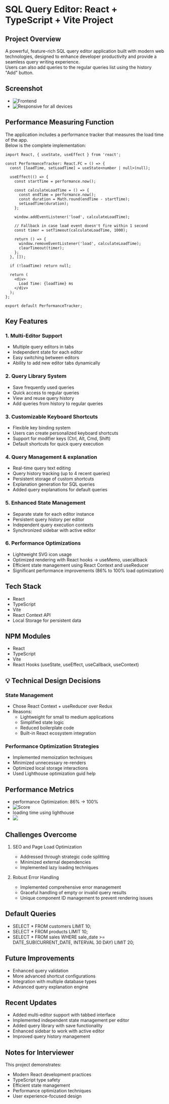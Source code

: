 # SQL Query Editor: React + TypeScript + Vite Project

## Project Overview
A powerful, feature-rich SQL query editor application built with modern web technologies, designed to enhance developer productivity and provide a seamless query writing experience.  
Users can also add queries to the regular queries list using the history "Add" button.

## Screenshot
- ![Frontend](./src/assets/image.png/)
- ![Responsive for all devices](./src/assets/image3.png/)

## Performance Measuring Function
The application includes a performance tracker that measures the load time of the app.  
Below is the complete implementation:

```tsx
import React, { useState, useEffect } from 'react';

const PerformanceTracker: React.FC = () => {
  const [loadTime, setLoadTime] = useState<number | null>(null);

  useEffect(() => {
    const startTime = performance.now();

    const calculateLoadTime = () => {
      const endTime = performance.now();
      const duration = Math.round(endTime - startTime);
      setLoadTime(duration);
    };

    window.addEventListener('load', calculateLoadTime);
    
    // Fallback in case load event doesn't fire within 1 second
    const timer = setTimeout(calculateLoadTime, 1000);

    return () => {
      window.removeEventListener('load', calculateLoadTime);
      clearTimeout(timer);
    };
  }, []);

  if (!loadTime) return null;

  return (
    <div>
      Load Time: {loadTime} ms
    </div>
  );
};

export default PerformanceTracker;
```

## Key Features

### 1. Multi-Editor Support
- Multiple query editors in tabs
- Independent state for each editor
- Easy switching between editors
- Ability to add new editor tabs dynamically

### 2. Query Library System
- Save frequently used queries
- Quick access to regular queries
- View and reuse query history
- Add queries from history to regular queries

### 3. Customizable Keyboard Shortcuts
- Flexible key binding system
- Users can create personalized keyboard shortcuts
- Support for modifier keys (Ctrl, Alt, Cmd, Shift)
- Default shortcuts for quick query execution

### 4. Query Management & explanation
- Real-time query text editing
- Query history tracking (up to 4 recent queries)
- Persistent storage of custom shortcuts
- Explanation generation for SQL queries
- Added query explanations for default queries

### 5. Enhanced State Management
- Separate state for each editor instance
- Persistent query history per editor
- Independent query execution contexts
- Synchronized sidebar with active editor

### 6. Performance Optimizations
- Lightweight SVG icon usage
- Optimized rendering with React hooks -> useMemo, usecallback
- Efficient state management using React Context and useReducer
- Significant performance improvements (86% to 100% load optimization)

## Tech Stack
- React
- TypeScript
- Vite
- React Context API
- Local Storage for persistent data

## NPM Modules
- React
- TypeScript
- Vite
- React Hooks (useState, useEffect, useCallback, useContext)

## 💡 Technical Design Decisions

### State Management
- Chose React Context + useReducer over Redux
- Reasons:
  - Lightweight for small to medium applications
  - Simplified state logic
  - Reduced boilerplate code
  - Built-in React ecosystem integration

### Performance Optimization Strategies
- Implemented memoization techniques
- Minimized unnecessary re-renders
- Optimized local storage interactions
- Used Lighthouse optimization guid help

## Performance Metrics
- performance Optimization: 86% → 100%
- ![Score](./src/assets/image5.png/) 
- loading time using lighthouse
- ![](./src/assets/image4.png/) 

## Challenges Overcome
1. SEO and Page Load Optimization
   - Addressed through strategic code splitting
   - Minimized external dependencies
   - Implemented lazy loading techniques

2. Robust Error Handling
   - Implemented comprehensive error management
   - Graceful handling of empty or invalid query results
   - Unique component ID management to prevent rendering issues

## Default Queries
- SELECT * FROM customers LIMIT 10;
- SELECT * FROM products LIMIT 10;
- SELECT * FROM sales WHERE sale_date >= DATE_SUB(CURRENT_DATE, INTERVAL 30 DAY) LIMIT 20;


## Future Improvements
- Enhanced query validation
- More advanced shortcut configurations
- Integration with multiple database types
- Advanced query explanation engine

## Recent Updates
- Added multi-editor support with tabbed interface
- Implemented independent state management per editor
- Added query library with save functionality
- Enhanced sidebar to work with active editor
- Improved query history management

## Notes for Interviewer
This project demonstrates:
- Modern React development practices
- TypeScript type safety
- Efficient state management
- Performance optimization techniques
- User experience-focused design
